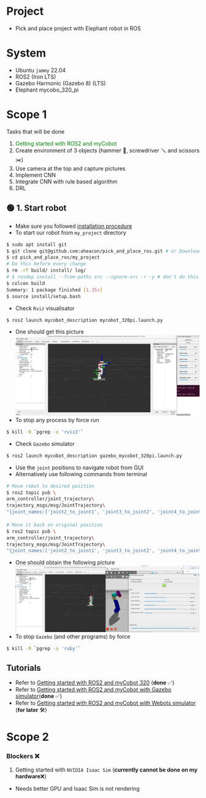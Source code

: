 # Project
- Pick and place project with Elephant robot in ROS

# System
- Ubuntu `jammy` 22.04
- ROS2  (Iron LTS)
- Gazebo Harmonic (Gazebo 8) (LTS)
- Elephant mycobo_320_pi

# Scope 1
Tasks that will be done
1. <span style="color:green;">Getting started with ROS2 and myCobot</span>
2. Create environment of 3 objects (hammer 🔨, screwdriver 🪛 and scissors ✂️) 
3. Use camera at the top and capture pictures
4. Implement CNN
5. Integrate CNN with rule based algorithm
6. DRL


## 🟢 1. Start robot 
- Make sure you followed [installation procedure]((1_getting_started_with_ros2_and_mycobot320.md))
- To start our robot from `my_project` directory
```bash
$ sudo apt install git
$ git clone git@github.com:aheacon/pick_and_place_ros.git # or Download as Zip
$ cd pick_and_place_ros/my_project
# Do this before every change
$ rm -rf build/ install/ log/
# $ rosdep install --from-paths src --ignore-src -r -y # don't do this since it will install ignition gazebo for Iron ROS2
$ colcon build
Summary: 1 package finished [1.35s]
$ source install/setup.bash
```
- Check `Rviz` visualisator
```bash
$ ros2 launch mycobot_description mycobot_320pi.launch.py
```
  - One should get this picture
  ![alt text](mycobot_rvis_joint_state_publisher_gui.png)
  - To stop any process by force run
  ```bash
  $ kill -9 `pgrep -x 'rviz2'`
  ```
- Check `Gazebo` simulator
```bash
$ ros2 launch mycobot_description gazebo_mycobot_320pi.launch.py
```
  - Use the `joint` positions to navigate robot from GUI
  - Alternatively use following commands from terminal
  ```bash
  # Move robot to desired position
  $ ros2 topic pub \
  arm_controller/joint_trajectory\
  trajectory_msgs/msg/JointTrajectory\
  "{joint_names:['joint2_to_joint1', 'joint3_to_joint2', 'joint4_to_joint3', 'joint5_to_joint4', 'joint6_to_joint5', 'joint6output_to_joint6'], points: [{positions: [-1,1,-1,-2,0.5,0], time_from_start: {sec: 0, nanosec: 0}}]}"

  # Move it back on original position
  $ ros2 topic pub \
  arm_controller/joint_trajectory\
  trajectory_msgs/msg/JointTrajectory\
  "{joint_names:['joint2_to_joint1', 'joint3_to_joint2', 'joint4_to_joint3', 'joint5_to_joint4', 'joint6_to_joint5', 'joint6output_to_joint6'], points: [{positions: [0,0,0,0,0,0], time_from_start: {sec: 0, nanosec: 0}}]}"

  ```
  - One should obtain the following picture
  ![alt text](gazebo_rviz_rqt_joint_controller.png)
  - To stop `Gazebo` (and other programs) by force
  ```bash
  $ kill -9 `pgrep -x 'ruby'`
  ```

## Tutorials
- Refer to [Getting started with ROS2 and myCobot 320](1_getting_started_with_ros2_and_mycobot320.md) (**done** ✅)
- Refer to [Getting started with ROS2 and myCobot with Gazebo simulator](2_getting_started_with_mycobot_gazebo.md)(**done** ✅)
- Refer to [Getting started with ROS2 and myCobot with Webots simulator](3_getting_started_with_mycobot_webots.md) (**for later** 🛠️)

# <a name="scope2"></a>Scope 2
### Blockers :x:
1. Getting started with `NVIDIA Isaac Sim` (**currently cannot be done on my hardware**:x:)
  - Needs better GPU and Isaac Sim is not rendering


